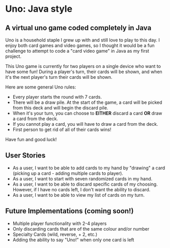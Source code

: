 # Uno: Java style

## A virtual uno game coded completely in Java

Uno is a household staple I grew up with and still love to play to this day.
I enjoy both card games and video games, so I thought it would be a fun challenge
to attempt to code a "card video game" in Java as my first project.


This Uno game is currently for two players on a single device who want to have some fun! 
During a player's turn, their cards
will be shown, and when it's the next player's turn their cards will be shown. 


Here are some general Uno rules:
- Every player starts the round with 7 cards.
- There will be a draw pile. At the start of the game, a card will be picked from this
deck and will begin the discard pile.
- When it's your turn, you can choose to **EITHER** discard a card **OR** draw a card from the deck. 
- If you cannot play a card, you will have to draw a card from the deck.
- First person to get rid of all of their cards wins!

Have fun and good luck!

## User Stories
- As a user, I want to be able to add cards to my hand by "drawing" a card (picking up a card - 
adding multiple cards to player).
- As a user, I want to start with seven randomized cards in my hand.
- As a user, I want to be able to discard specific cards of my choosing. However, if I have no cards left, I 
don't want the ability to discard. 
- As a user, I want to be able to view my list of cards on my turn.

## Future Implementations (coming soon!)
- Multiple player functionality with 2-4 players
- Only discarding cards that are of the same colour and/or number
- Specialty Cards (wild, reverse, + 2, etc.)
- Adding the ability to say "Uno!" when only one card is left